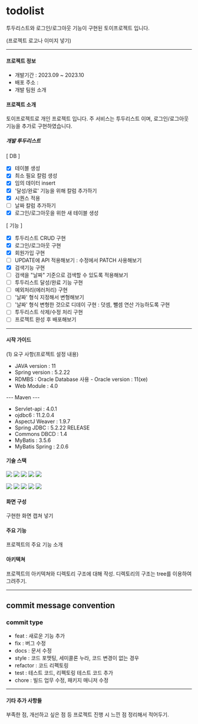 # todolist
투두리스트와 로그인/로그아웃 기능이 구현된 토이프로젝트 입니다.

(프로젝트 로고나 이미지 넣기)

---

#### 프로젝트 정보
- 개발기간 : 2023.09 ~ 2023.10
- 배포 주소 :
- 개발 팀원 소개

#### 프로젝트 소개
토이프로젝트로 개인 프로젝트 입니다.
주 서비스는 투두리스트 이며, 로그인/로그아웃 기능을 추가로 구현하였습니다.
##### 개발 투두리스트
[ DB ]
- [x] 테이블 생성
- [x] 최소 필요 칼럼 생성
- [x] 임의 데이터 insert
- [x] '달성/완료' 기능을 위해 칼럼 추가하기
- [x] 시퀀스 적용
- [ ] 날짜 칼럼 추가하기
- [x] 로그인/로그아웃을 위한 새 테이블 생성

[ 기능 ]
- [x] 투두리스트 CRUD 구현
- [x] 로그인/로그아웃 구현
- [x] 회원가입 구현
- [ ] UPDATE에 API 적용해보기 : 수정에서 PATCH 사용해보기
- [x] 검색기능 구현
- [ ] 검색을 "날짜" 기준으로 검색할 수 있도록 적용해보기
- [ ] 투두리스트 달성/완료 기능 구현
- [ ] 예외처리(에러처리) 구현
- [ ] '날짜' 형식 지정해서 변형해보기
- [ ] '날짜' 형식 변형한 것으로 디데이 구현 : 덧셈, 뺄셈 연산 가능하도록 구현
- [ ] 투두리스트 삭제/수정 처리 구현
- [ ] 프로젝트 완성 후 배포해보기

---

#### 시작 가이드
(1) 요구 사항(프로젝트 설정 내용)
- JAVA version : 11
- Spring version : 5.2.22
- RDMBS : Oracle Database 사용 - Oracle version : 11(xe)
- Web Module : 4.0

--- Maven ---
- Servlet-api : 4.0.1
- ojdbc6 : 11.2.0.4
- AspectJ Weaver : 1.9.7
- Spring JDBC : 5.2.22 RELEASE
- Commons DBCD : 1.4
- MyBatis : 3.5.6
- MyBatis Spring : 2.0.6

#### 기술 스택
<img src="https://img.shields.io/badge/java-007396?style=for-the-badge&logo=java&logoColor=white"> <img src="https://img.shields.io/badge/html5-E34F26?style=for-the-badge&logo=html5&logoColor=white"> <img src="https://img.shields.io/badge/css-1572B6?style=for-the-badge&logo=css3&logoColor=white"> <img src="https://img.shields.io/badge/javascript-F7DF1E?style=for-the-badge&logo=javascript&logoColor=black"> <img src="https://img.shields.io/badge/jquery-0769AD?style=for-the-badge&logo=jquery&logoColor=white">

<img src="https://img.shields.io/badge/oracle-F80000?style=for-the-badge&logo=oracle&logoColor=white"> <img src="https://img.shields.io/badge/spring-6DB33F?style=for-the-badge&logo=spring&logoColor=white"> <img src="https://img.shields.io/badge/apache tomcat-F8DC75?style=for-the-badge&logo=apachetomcat&logoColor=white"> <img src="https://img.shields.io/badge/github-181717?style=for-the-badge&logo=github&logoColor=white"> <img src="https://img.shields.io/badge/git-F05032?style=for-the-badge&logo=git&logoColor=white">

#### 화면 구성
구현한 화면 캡쳐 넣기

#### 주요 기능
프로젝트의 주요 기능 소개

#### 아키텍쳐
프로젝트의 아키텍쳐와 디렉토리 구조에 대해 작성.
디렉토리의 구조는 tree를 이용하여 그려주기.

---

## commit message convention
### commit type
- feat : 새로운 기능 추가
- fix : 버그 수정
- docs : 문서 수정
- style : 코드 포맷팅, 세미콜론 누라, 코드 변경이 없는 경우
- refactor : 코드 리펙토링
- test : 테스트 코드, 리펙토링 테스트 코드 추가
- chore : 빌드 업무 수정, 패키지 매니저 수정

---

#### 기타 추가 사항들
부족한 점, 개선하고 싶은 점 등 프로젝트 진행 시 느낀 점 정리해서 적어두기.
